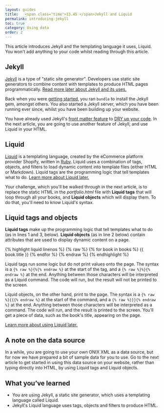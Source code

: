 ```yaml
---
layout: guides
title:   <span class="time">13.45 </span>Jekyll and Liquid
permalink: introducing-jekyll
toc: true
category: Using data
order: 2
---
```


<p class="content__abstract">
  This article introduces Jekyll and the templating language it uses, Liquid. You won't add anything to your code whilst reading through this article.
</p>

## Jekyll

[Jekyll](https://jekyllrb.com/) is a type of "static site generator". Developers use static site generators to combine content with templates to produce HTML pages programmatically. [Read more later about Jekyll and its uses.](https://learn.cloudcannon.com/jekyll/why-use-a-static-site-generator/)

Back when you were [getting started](/get-started), you ran `bundle` to install the Jekyll gem, amongst others. You also started a Jekyll server, which you have been running ever since, whilst you have been building up your website.

You have already used Jekyll's [front matter feature](https://jekyllrb.com/docs/front-matter/) to [DRY up your code](/dry-up-your-code). In the next article, you are going to use another feature of Jekyll, and use Liquid in your HTML.

## Liquid

[Liquid](https://shopify.github.io/liquid/) is a templating language, created by the eCommerce platform provider Shopify, written in [Ruby](/glossary#ruby). Liquid uses a combination of tags, objects, and filters to load dynamic content into template files (either HTML or Markdown). Liquid tags are the programming logic that tell templates what to do. [Learn more about Liquid later.](https://help.shopify.com/en/themes/liquid/basics)

Your challenge, which you'll be walked through in the next article, is to replace the static HTML in the _portfolio.html_ file with **Liquid tags** that will loop through all your books, and **Liquid objects** which will display them. To do that, you'll need to know Liquid's syntax.

## Liquid tags and objects
**Liquid tags** make up the programming logic that tell templates what to do (as in lines 1 and 3, below). **Liquid objects** (as in line 2 below) contain attributes that are used to display dynamic content on a page.

{% highlight liquid linenos %}
{% raw %}
{% for book in books %}
  {{ book.title }}
{% endfor %}
{% endraw %}
{% endhighlight %}

Liquid tags run some logic but do not print values onto the page. The syntax is a `{% raw %}{%{% endraw %}` at the start of the tag, and a `{% raw %}%}{% endraw %}` at the end. Anything between those characters will be interpreted as a Liquid command. The code will run, but the result will not be printed to the screen.

Liquid objects, on the other hand, print to the page. The syntax is a `{% raw %}{{{% endraw %}` at the start of the command, and a `{% raw %}}}{% endraw %}` at the end. Anything between those characters will be interpreted as a command. The code will run, and the result is printed to the screen. You’ll get a piece of data, such as the book's title, appearing on the page.

[Learn more about using Liquid later.](https://learn.cloudcannon.com/jekyll/introduction-to-liquid/)

## A note on the data source

In a while, you are going to use your own ONIX XML as a data source, but for now we have prepared a bit of sample data for you to use. Go to the next article to get started in using this data source on your website, rather than typing directly into HTML, by using Liquid tags and Liquid objects.

## What you’ve learned

* You are using Jekyll, a static site generator, which uses a templating language called Liquid.
* Jekyll's Liquid language uses tags, objects and filters to produce HTML.
